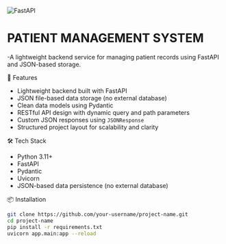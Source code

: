 ![FastAPI](https://fastapi.tiangolo.com/img/logo-margin/logo-teal.png)
# PATIENT MANAGEMENT SYSTEM
-A lightweight backend service for managing patient records using FastAPI and JSON-based storage.

🚀 Features
- Lightweight backend built with FastAPI
- JSON file-based data storage (no external database)
- Clean data models using Pydantic
- RESTful API design with dynamic query and path parameters
- Custom JSON responses using `JSONResponse`
- Structured project layout for scalability and clarity

🛠️ Tech Stack
- Python 3.11+
- FastAPI
- Pydantic
- Uvicorn
- JSON-based data persistence (no external database)

📦 Installation
```bash
git clone https://github.com/your-username/project-name.git
cd project-name
pip install -r requirements.txt
uvicorn app.main:app --reload
